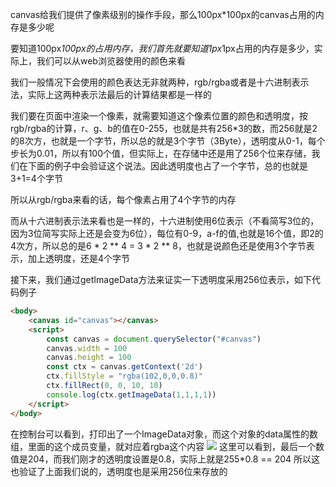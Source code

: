 canvas给我们提供了像素级别的操作手段，那么100px*100px的canvas占用的内存是多少呢

要知道100px*100px的占用内存，我们首先就要知道1px*1px占用的内存是多少，实际上，我们可以从web浏览器使用的颜色来看

我们一般情况下会使用的颜色表达无非就两种，rgb/rgba或者是十六进制表示法，实际上这两种表示法最后的计算结果都是一样的

我们要在页面中渲染一个像素，就需要知道这个像素位置的颜色和透明度，按rgb/rgba的计算，r、g、b的值在0-255，也就是共有256*3的数，而256就是2的8次方，也就是一个字节，所以总的就是3个字节（3Byte），透明度从0-1，每个步长为0.01，所以有100个值，但实际上，在存储中还是用了256个位来存储，我们在下面的例子中会验证这个说法。因此透明度也占了一个字节，总的也就是3+1=4个字节

所以从rgb/rgba来看的话，每个像素占用了4个字节的内存

而从十六进制表示法来看也是一样的，十六进制使用6位表示（不看简写3位的，因为3位简写实际上还是会变为6位），每位有0-9，a-f的值,也就是16个值，即2的4次方，所以总的是6 * 2 ** 4 = 3 * 2 ** 8，也就是说颜色还是使用3个字节表示，加上透明度，还是4个字节

接下来，我们通过getImageData方法来证实一下透明度采用256位表示，如下代码例子
```html
<body>
    <canvas id="canvas"></canvas>
    <script>
        const canvas = document.querySelector("#canvas")
        canvas.width = 100
        canvas.height = 100
        const ctx = canvas.getContext('2d')
        ctx.fillStyle = "rgba(102,0,0,0.8)"
        ctx.fillRect(0, 0, 10, 10)
        console.log(ctx.getImageData(1,1,1,1))
    </script>
</body>
```
在控制台可以看到，打印出了一个ImageData对象，而这个对象的data属性的数组，里面的这个成员变量，就对应着rgba这个内容
![](https://user-gold-cdn.xitu.io/2020/3/9/170be3f075b1f839?w=550&h=116&f=png&s=12956)
这里可以看到，最后一个数值是204，而我们刚才的透明度设置是0.8，实际上就是255*0.8 == 204 所以这也验证了上面我们说的，透明度也是采用256位来存放的